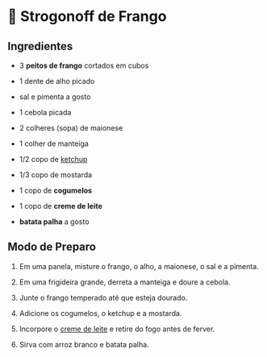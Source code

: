 # 🍄 Strogonoff de Frango


## Ingredientes

* 3 **peitos de frango** cortados em cubos
    
* 1 dente de alho picado
    
* sal e pimenta a gosto
    
* 1 cebola picada
    
* 2 colheres (sopa) de maionese
    
* 1 colher de manteiga
    
* 1/2 copo de [ketchup](https://blog.tudogostoso.com.br/cardapios/ketchup-caseiro/)
    
* 1/3 copo de mostarda
    
* 1 copo de **cogumelos**
    
* 1 copo de **creme de leite**
    
* **batata palha** a gosto


## Modo de Preparo

1.  Em uma panela, misture o frango, o alho, a maionese, o sal e a pimenta.
    
2.  Em uma frigideira grande, derreta a manteiga e doure a cebola.
    
3.  Junte o frango temperado até que esteja dourado.
    
4.  Adicione os cogumelos, o ketchup e a mostarda.
    
5.  Incorpore o [creme de leite](https://blog.tudogostoso.com.br/dicas-de-cozinha/creme-de-leite-fresco-caseiro-de-caixinha-e-mais/) e retire do fogo antes de ferver.
    
6.  Sirva com arroz branco e batata palha.
